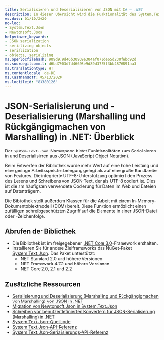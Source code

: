 ```yaml
---
title: Serialisieren und Deserialisieren von JSON mit C# – .NET
description: In dieser Übersicht wird die Funktionalität des System.Text.Json-Namespace zum Serialisieren in JSON und Deserialisieren aus JSON in .NET beschrieben.
ms.date: 01/10/2020
no-loc:
- System.Text.Json
- Newtonsoft.Json
helpviewer_keywords:
- JSON serialization
- serializing objects
- serialization
- objects, serializing
ms.openlocfilehash: 909d979d46b30939e304af071de65d230febd92d
ms.sourcegitcommit: d6bd7903d7d46698e9d89d3725f3bb4876891aa3
ms.translationtype: HT
ms.contentlocale: de-DE
ms.lasthandoff: 05/13/2020
ms.locfileid: "83380126"
---
```

# <a name="json-serialization-and-deserialization-marshalling-and-unmarshalling-in-net---overview"></a>JSON-Serialisierung und -Deserialisierung (Marshalling und Rückgängigmachen von Marshalling) in .NET: Überblick

Der `System.Text.Json`-Namespace bietet Funktionalitäten zum Serialisieren in und Deserialisieren aus JSON (JavaScript Object Notation).

Beim Entwerfen der Bibliothek wurde mehr Wert auf eine hohe Leistung und eine geringe Arbeitsspeicherbelegung gelegt als auf eine große Bandbreite von Features. Die integrierte UTF-8-Unterstützung optimiert den Prozess des Lesens und Schreibens von JSON-Text, der als UTF-8 codiert ist. Dies ist die am häufigsten verwendete Codierung für Daten im Web und Dateien auf Datenträgern.

Die Bibliothek stellt außerdem Klassen für die Arbeit mit einem In-Memory-Dokumentobjektmodell (DOM) bereit. Diese Funktion ermöglicht einen zufälligen schreibgeschützten Zugriff auf die Elemente in einer JSON-Datei oder -Zeichenfolge.

## <a name="how-to-get-the-library"></a>Abrufen der Bibliothek

* Die Bibliothek ist im freigegebenen [.NET Core 3.0](https://aka.ms/netcore3download)-Framework enthalten.
* Installieren Sie für andere Zielframeworks das NuGet-Paket [System.Text.Json](https://www.nuget.org/packages/System.Text.Json). Das Paket unterstützt:
  * .NET Standard 2.0 und höhere Versionen
  * .NET Framework 4.7.2 und höhere Versionen
  * .NET Core 2.0, 2.1 und 2.2

## <a name="additional-resources"></a>Zusätzliche Ressourcen

* [Serialisierung und Deserialisierung (Marshalling und Rückgängigmachen von Marshalling) von JSON in .NET](system-text-json-how-to.md)
* [Migration von Newtonsoft.Json in System.Text.Json](system-text-json-migrate-from-newtonsoft-how-to.md)
* [Schreiben von benutzerdefinierten Konvertern für JSON-Serialisierung (Marshalling) in .NET](system-text-json-converters-how-to.md)
* [System.Text.Json-Quellcode](https://github.com/dotnet/runtime/tree/81bf79fd9aa75305e55abe2f7e9ef3f60624a3a1/src/libraries/System.Text.Json)
* [System.Text.Json-API-Referenz](xref:System.Text.Json)
* [System.Text.Json-Serialisierungs-API-Referenz](xref:System.Text.Json.Serialization)
<!-- * [Roadmap](https://github.com/dotnet/runtime/blob/81bf79fd9aa75305e55abe2f7e9ef3f60624a3a1/src/libraries/System.Text.Json/roadmap/README.md)-->

